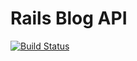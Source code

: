 # Rails Blog API

[![Build Status](https://travis-ci.org/dbalseiro/rails-blog-api.svg?branch=master)](https://travis-ci.org/dbalseiro/rails-blog-api)
